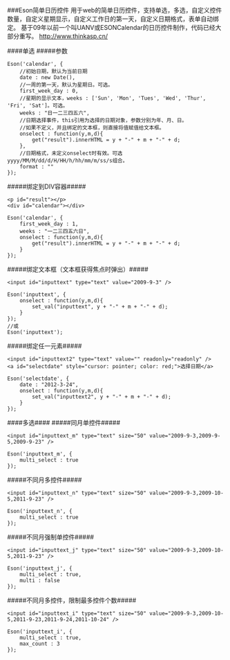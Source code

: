 ###Eson简单日历控件
用于web的简单日历控件，支持单选，多选，自定义控件数量，自定义星期显示，自定义工作日的第一天，自定义日期格式，表单自动绑定。
基于09年以前一个叫UANV或ESONCalendar的日历控件制作，代码已经大部分重写。
<a href="http://www.thinkasp.cn/" target="_blank">http://www.thinkasp.cn/</a>

####单选
#####参数
```
Eson('calendar', {
	//初始日期，默认为当前日期
	date : new Date(),
	//一周的第一天，默认为星期日。可选。
	first_week_day : 0,
	//星期的显示文本，weeks : ['Sun', 'Mon', 'Tues', 'Wed', 'Thur', 'Fri', 'Sat']。可选。
	weeks : "日一二三四五六", 
	//日期选择事件，this引用为选择的日期对象，参数分别为年、月、日。
	//如果不定义，并且绑定的文本框，则直接将值赋值给文本框。
	onselect : function(y,m,d){
		get("result").innerHTML = y + "-" + m + "-" + d;
	},
	//日期格式，未定义onselect时有效。可选yyyy/MM/M/dd/d/H/HH/h/hh/mm/m/ss/s组合。
	format : ""
});
```
#####绑定到DIV容器#####
```
<p id="result"></p>
<div id="calendar"></div>
```
```
Eson('calendar', {
	first_week_day : 1,
	weeks : "一二三四五六日",
	onselect : function(y,m,d){
		get("result").innerHTML = y + "-" + m + "-" + d;
	}
});
```
#####绑定文本框（文本框获得焦点时弹出）#####
```
<input id="inputtext" type="text" value="2009-9-3" />
```
```
Eson('inputtext', {
	onselect : function(y,m,d){
		set_val("inputtext", y + "-" + m + "-" + d);
	}
});
//或
Eson('inputtext');
```
#####绑定任一元素#####
```
<input id="inputtext2" type="text" value="" readonly="readonly" />
<a id="selectdate" style="cursor: pointer; color: red;">选择日期</a>
```
```
Eson('selectdate', {
	date : "2012-3-24",
	onselect : function(y,m,d){
		set_val("inputtext2", y + "-" + m + "-" + d);
	}
});
```
####多选####
#####同月单控件#####
```
<input id="inputtext_m" type="text" size="50" value="2009-9-3,2009-9-5,2009-9-23" />
```
```
Eson('inputtext_m', {
	multi_select : true
});
```
#####不同月多控件#####
```
<input id="inputtext_n" type="text" size="50" value="2009-9-3,2009-10-5,2011-9-23" />
```
```
Eson('inputtext_n', {
	multi_select : true
});
```
#####不同月强制单控件#####
```
<input id="inputtext_j" type="text" size="50" value="2009-9-3,2009-10-5,2011-9-23" />
```
```
Eson('inputtext_j', {
	multi_select : true,
	multi : false
});
```
#####不同月多控件，限制最多控件个数#####
```
<input id="inputtext_i" type="text" size="50" value="2009-9-3,2009-10-5,2011-9-23,2011-9-24,2011-10-24" />
```
```
Eson('inputtext_i', {
	multi_select : true,
	max_count : 3
});
```
